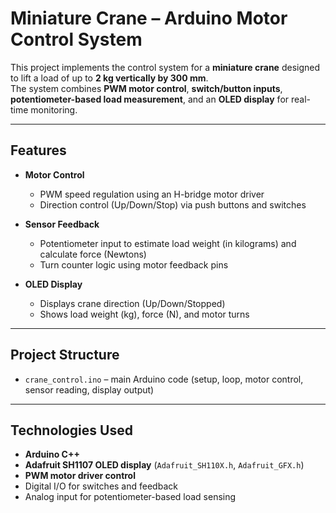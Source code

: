# Miniature Crane – Arduino Motor Control System

This project implements the control system for a **miniature crane** designed to lift a load of up to **2 kg vertically by 300 mm**.  
The system combines **PWM motor control**, **switch/button inputs**, **potentiometer-based load measurement**, and an **OLED display** for real-time monitoring.

---

## Features
- **Motor Control**
  - PWM speed regulation using an H-bridge motor driver
  - Direction control (Up/Down/Stop) via push buttons and switches

- **Sensor Feedback**
  - Potentiometer input to estimate load weight (in kilograms) and calculate force (Newtons)
  - Turn counter logic using motor feedback pins

- **OLED Display**
  - Displays crane direction (Up/Down/Stopped)
  - Shows load weight (kg), force (N), and motor turns

---

## Project Structure
- `crane_control.ino` – main Arduino code (setup, loop, motor control, sensor reading, display output)

---

## Technologies Used
- **Arduino C++**
- **Adafruit SH1107 OLED display** (`Adafruit_SH110X.h`, `Adafruit_GFX.h`)
- **PWM motor driver control**
- Digital I/O for switches and feedback
- Analog input for potentiometer-based load sensing
